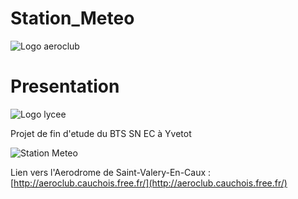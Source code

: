 
Station_Meteo
=============

![Logo aeroclub](https://zupimages.net/up/18/16/jeij.png) <h1> Presentation  </h1>![Logo lycee](http://queneau-lyc.spip.ac-rouen.fr/IMG/eva_habillage/QueneauNomTitre.png)

Projet de fin d'etude du BTS SN EC à Yvetot

![Station Meteo](https://zupimages.net/up/18/16/bgc8.png)

Lien vers l'Aerodrome de Saint-Valery-En-Caux : [http://aeroclub.cauchois.free.fr/](http://aeroclub.cauchois.free.fr/)
